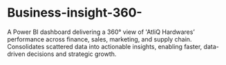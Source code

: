 # Business-insight-360-
A Power BI dashboard delivering a 360° view of 'AtliQ Hardwares’ performance across finance, sales, marketing, and supply chain. Consolidates scattered data into actionable insights, enabling faster, data-driven decisions and strategic growth.
